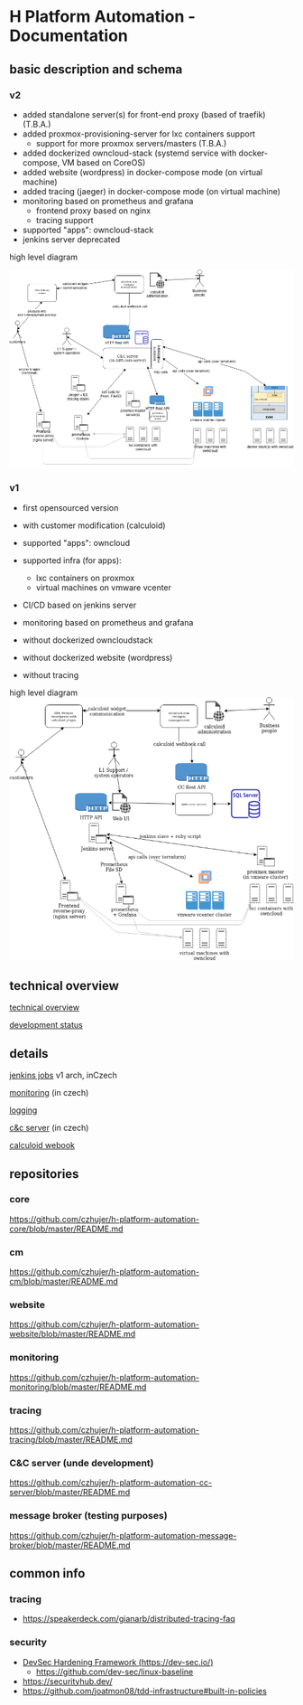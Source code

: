 # H Platform Automation - Documentation

## basic description and schema

### v2
- added standalone server(s) for front-end proxy (based of traefik) (T.B.A.)
- added proxmox-provisioning-server for lxc containers support
  - support for more proxmox servers/masters (T.B.A.)
- added dockerized owncloud-stack (systemd service with docker-compose, VM based on CoreOS)
- added website (wordpress) in docker-compose mode (on virtual machine)
- added tracing (jaeger) in docker-compose mode (on virtual machine)
- monitoring based on prometheus and grafana
  - frontend proxy based on nginx
  - tracing support
- supported "apps": owncloud-stack
- jenkins server deprecated

high level diagram

![Drag Racing](pics/HPA-overview-schema-v2.png)


### v1
- first opensourced version
- with customer modification (calculoid)
- supported "apps": owncloud
- supported infra (for apps):
  - lxc containers on proxmox
  - virtual machines on vmware vcenter 
- CI/CD based on jenkins server
- monitoring based on prometheus and grafana

- without dockerized owncloudstack
- without dockerized website (wordpress)
- without tracing

high level diagram
![Drag Racing](pics/HPA-overview-schema.png)

## technical overview
[technical overview](docs/technical-docs.md)

[development status](docs/development-status.md)

## details
[jenkins jobs](docs/jenkins-jobs-cs.md) v1 arch, inCzech

[monitoring](docs/monitoring-cs.md) (in czech)

[logging](docs/logging.md)

[c&c server](docs/c-and-c-server.md) (in czech)

[calculoid webook](docs/calculoid-webhook-url.md)

## repositories

### core
https://github.com/czhujer/h-platform-automation-core/blob/master/README.md

### cm
https://github.com/czhujer/h-platform-automation-cm/blob/master/README.md

### website
https://github.com/czhujer/h-platform-automation-website/blob/master/README.md

### monitoring
https://github.com/czhujer/h-platform-automation-monitoring/blob/master/README.md

### tracing
https://github.com/czhujer/h-platform-automation-tracing/blob/master/README.md

### C&C server (unde development)
https://github.com/czhujer/h-platform-automation-cc-server/blob/master/README.md

### message broker (testing purposes)
https://github.com/czhujer/h-platform-automation-message-broker/blob/master/README.md

## common info

### tracing
- https://speakerdeck.com/gianarb/distributed-tracing-faq

### security
- [DevSec Hardening Framework (https://dev-sec.io/)](https://dev-sec.io/)
    - https://github.com/dev-sec/linux-baseline
- https://securityhub.dev/
- https://github.com/joatmon08/tdd-infrastructure#built-in-policies


